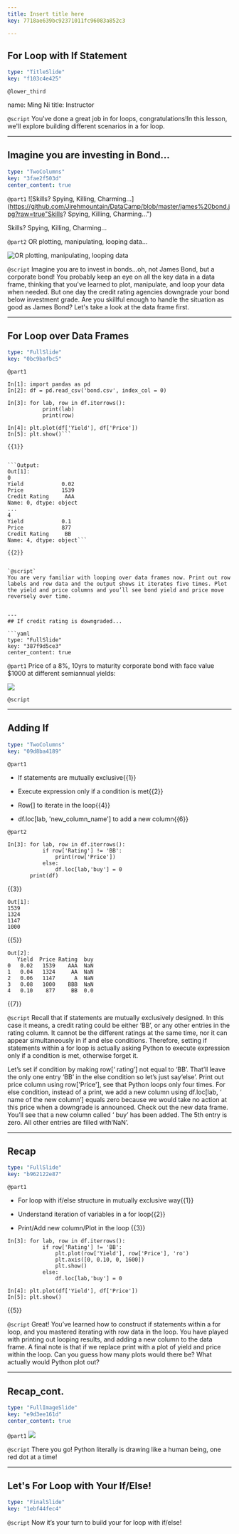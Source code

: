 ```yaml
---
title: Insert title here
key: 7718ae639bc92371011fc96083a852c3

---
```

## For Loop with If Statement

```yaml
type: "TitleSlide"
key: "f103c4e425"
```

`@lower_third`

name: Ming Ni
title: Instructor


`@script`
You've done a great job in for loops, congratulations!In this lesson, we'll explore building different scenarios in a for loop.


---
## Imagine you are investing in Bond...

```yaml
type: "TwoColumns"
key: "3fae2f503d"
center_content: true
```

`@part1`
![Skills? Spying, Killing, Charming...](https://github.com/Jirehmountain/DataCamp/blob/master/james%20bond.jpg?raw=true"Skills? Spying, Killing, Charming...")

Skills? Spying, Killing, Charming...


`@part2`
OR plotting, manipulating, looping data...

![OR plotting, manipulating, looping data](https://github.com/Jirehmountain/DataCamp/blob/master/corporate-bonds2-1-638.jpg?raw=true)


`@script`
Imagine you are to invest in bonds...oh, not James Bond, but a corporate bond! You probably keep an eye on all the key data in a data frame, thinking that you've learned to plot, manipulate, and loop your data when needed. But one day the credit rating agencies downgrade your bond below investment grade. Are you skillful enough to handle the situation as good as James Bond? Let's take a look at the data frame first.


---
## For Loop over Data Frames

```yaml
type: "FullSlide"
key: "0bc9bafbc5"
```

`@part1`
```Input:
In[1]: import pandas as pd
In[2]: df = pd.read_csv('bond.csv', index_col = 0) 

In[3]: for lab, row in df.iterrows():
           print(lab)
           print(row)

In[4]: plt.plot(df['Yield'], df['Price'])
In[5]: plt.show()```

{{1}} 


```Output:
Out[1]: 
0
Yield            0.02
Price            1539
Credit Rating     AAA
Name: 0, dtype: object
...
4
Yield            0.1
Price            877
Credit Rating     BB
Name: 4, dtype: object```

{{2}}


`@script`
You are very familiar with looping over data frames now. Print out row labels and row data and the output shows it iterates five times. Plot the yield and price columns and you’ll see bond yield and price move reversely over time.


---
## If credit rating is downgraded...

```yaml
type: "FullSlide"
key: "387f9d5ce3"
center_content: true
```

`@part1`
Price of a 8%, 10yrs to maturity corporate bond with face value $1000 at different semiannual yields:

![](https://github.com/Jirehmountain/DataCamp/blob/master/Bond%20price%20and%20yield.png?raw=true)


`@script`



---
## Adding If

```yaml
type: "TwoColumns"
key: "09d8ba4189"
```

`@part1`
- If statements are mutually exclusive{{1}} 

- Execute expression only if a condition is met{{2}} 

- Row[] to iterate in the loop{{4}} 

- df.loc[lab, 'new_column_name'] to add a new column{{6}}


`@part2`
```Inputs:
In[3]: for lab, row in df.iterrows():  
           if row['Rating'] != 'BB':
               print(row['Price'])
           else:
               df.loc[lab,'buy'] = 0
       print(df)

```
{{3}} 

```Outputs:
Out[1]: 
1539           
1324
1147
1000          
```
{{5}} 

``` Outputs:
Out[2]:
   Yield  Price Rating  buy
0   0.02   1539    AAA  NaN
1   0.04   1324     AA  NaN
2   0.06   1147      A  NaN
3   0.08   1000    BBB  NaN
4   0.10    877     BB  0.0
``` 
{{7}}


`@script`
Recall that if statements are mutually exclusively designed. In this case it means, a credit rating could be either ‘BB’, or any other entries in the rating column. It cannot be the different ratings at the same time, nor it can appear simultaneously in if and else conditions. Therefore, setting if statements within a for loop is actually asking Python to execute expression only if a condition is met, otherwise forget it. 

Let’s set if condition by making row[‘ rating’] not equal to ‘BB’. That’ll leave the only one entry ‘BB’ in the else condition so let’s just say‘else’. Print out price column using row['Price'], see that Python loops only four times. For else condition, instead of a print, we add a new column using df.loc[lab, ‘ name of the new column’] equals zero because we would take no action at this price when a downgrade is announced. Check out the new data frame. You’ll see that a new column called ‘ buy’ has been added. The 5th entry is zero. All other entries are filled with‘NaN’.


---
## Recap

```yaml
type: "FullSlide"
key: "b962122e87"
```

`@part1`
- For loop with if/else structure in mutually exclusive way{{1}} 

- Understand iteration of variables in a for loop{{2}} 

- Print/Add new column/Plot in the loop
{{3}} 

```Inputs:
In[3]: for lab, row in df.iterrows():  
           if row['Rating'] != 'BB':
               plt.plot(row['Yield'], row['Price'], 'ro')
               plt.axis([0, 0.10, 0, 1600])
               plt.show()
           else:
               df.loc[lab,'buy'] = 0

In[4]: plt.plot(df['Yield'], df['Price'])
In[5]: plt.show()
```
{{5}}


`@script`
Great! You’ve learned how to construct if statements within a for loop, and you mastered iterating with row data in the loop. You have played with printing out looping results, and adding a new column to the data frame. A final note is that if we replace print with a plot of yield and price within the loop. Can you guess how many plots would there be? What actually would Python plot out?


---
## Recap_cont.

```yaml
type: "FullImageSlide"
key: "e9d3ee161d"
center_content: true
```

`@part1`
![](https://github.com/Jirehmountain/DataCamp/blob/master/Steps.png?raw=true)


`@script`
There you go! Python literally is drawing like a human being, one red dot at a time!


---
## Let's For Loop with Your If/Else!

```yaml
type: "FinalSlide"
key: "1ebf44fec4"
```

`@script`
Now it’s your turn to build your for loop with if/else!

